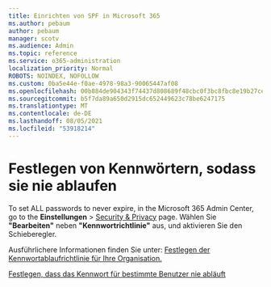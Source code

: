 ```yaml
---
title: Einrichten von SPF in Microsoft 365
ms.author: pebaum
author: pebaum
manager: scotv
ms.audience: Admin
ms.topic: reference
ms.service: o365-administration
localization_priority: Normal
ROBOTS: NOINDEX, NOFOLLOW
ms.custom: 0ba5e44e-f0ae-4978-98a3-90065447af08
ms.openlocfilehash: 00b884de904343f74437d808689f48cbc0f3bc8fbc8e19b27cebd1e2a68fdd71
ms.sourcegitcommit: b5f7da89a650d2915dc652449623c78be6247175
ms.translationtype: MT
ms.contentlocale: de-DE
ms.lasthandoff: 08/05/2021
ms.locfileid: "53918214"
---
```

# <a name="set-passwords-to-never-expire"></a>Festlegen von Kennwörtern, sodass sie nie ablaufen 

To set ALL passwords to never expire, in the Microsoft 365 Admin Center, go to the **Einstellungen**  >  [Security &amp; Privacy](https://portal.office.com/adminportal/home#/settings/security) page. Wählen Sie **"Bearbeiten"** neben **"Kennwortrichtlinie"** aus, und aktivieren Sie den Schieberegler. 
  
Ausführlichere Informationen finden Sie unter: [Festlegen der Kennwortablaufrichtlinie für Ihre Organisation.](https://docs.microsoft.com/microsoft-365/admin/manage/set-password-expiration-policy)
  
[Festlegen, dass das Kennwort für bestimmte Benutzer nie abläuft](https://docs.microsoft.com/microsoft-365/admin/add-users/set-password-to-never-expire)
  
